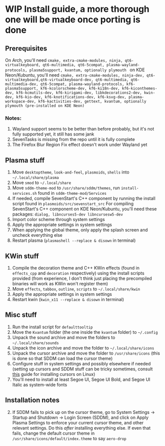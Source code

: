 # WIP Install guide, a more thorough one will be made once porting is done

## Prerequisites

On Arch, you'll need ```cmake, extra-cmake-modules, ninja, qt6-virtualkeyboard, qt6-multimedia, qt6-5compat, plasma-wayland-protocols, plasma5support, kvantum, optionally plymouth ```
on KDE Neon/Kubuntu, you'll need ```cmake, extra-cmake-modules, ninja-dev, qt6-virtualkeyboard,qt6-virtualkeyboard-dev, qt6-multimedia, qt6-multimedia-dev, qt6-5compat, plasma-wayland-protocols, kf6-plasma5support, kf6-kcolorscheme-dev, kf6-ki18n-dev, kf6-kiconthemes-dev, kf6-kcmutils-dev, kf6-kirigami-dev, libkdecorations2-dev, kwin-dev, kf6-kio-dev, kf6-knotifications-dev, kf6-ksvg-dev, plasma-workspace-dev, kf6-kactivities-dev, gettext, kvantum, optionally plymouth (pre-installed on KDE Neon) ```
### Notes:

1. Wayland support seems to be better than before probably, but it's not fully supported yet, it still has some jank
2. SevenTasks is missing from the repo until it is fully complete
3. The Firefox Blur Region Fix effect doesn't work under Wayland yet

## Plasma stuff

1. Move ```desktoptheme```, ```look-and-feel```, ```plasmoids```, ```shells``` into ```~/.local/share/plasma```
2. Move ```smod``` to ```~/.local/share```
3. Move ```sddm-theme-mod``` to ```/usr/share/sddm/themes```, run ```install-services.sh``` found in ```sddm-theme-mod/Services```
4. If needed, compile SevenStart's C++ component by running the install script found in ```plasmoids/src/sevenstart_src```
For compiling SevenStart's C++ component on KDE Neon/Kubuntu, you'll need these packages: ``` dialog, libncurses5-dev libncursesw5-dev ```
5. Import color scheme through system settings
6. Apply the appropriate settings in system settings
7. When applying the global theme, only apply the splash screen and uncheck everything else
8. Restart plasma (```plasmashell --replace & disown``` in terminal)


## KWin stuff

1. Compile the decoration theme and C++ KWin effects (found in ```effects_cpp``` and ```decoration``` respectively) using the install scripts provided (from experience, I don't think just placing the precompiled binaries will work as KWin won't register them)
2. Move ```effects```, ```tabbox```, ```outline```, ```scripts``` to ```~/.local/share/kwin```
3. Apply the appropriate settings in system settings
4. Restart kwin (```kwin_x11 --replace & disown``` in terminal)

## Misc stuff

1. Run the install script for ```defaulttooltip```
2. Move the ```Kvantum``` folder (the one inside the ```kvantum``` folder) to ```~/.config```
3. Unpack the sound archive and move the folders to ```~/.local/share/sounds```
4. Unpack the icon archive and move the folder to ```~/.local/share/icons```
5. Unpack the cursor archive and move the folder to ```/usr/share/icons``` (this is done so that SDDM can load the cursor theme)
5. Configure stuff in system settings and possibly elsewhere if needed (setting up cursors and SDDM stuff can be tricky sometimes, consult [this](https://www.youtube.com/watch?v=Dj7co2R7RKw) guide for installing cursors on Linux)
6. You'll need to install at least Segoe UI, Segoe UI Bold, and Segoe UI Italic as system-wide fonts

## Installation notes

2. If SDDM fails to pick up on the cursor theme, go to System Settings -> Startup and Shutdown -> Login Screen (SDDM), and click on Apply Plasma Settings to enforce your current cursor theme, and other relevant settings. Do this *after* installing everything else. If even that fails, change the default cursor theme in ```/usr/share/icons/default/index.theme``` to say ```aero-drop```
